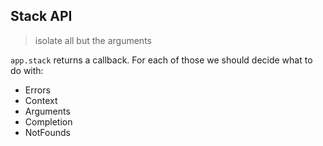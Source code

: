 ## Stack API
> isolate all but the arguments

`app.stack` returns a callback. For each of those we should decide what to do with:
 - Errors
 - Context
 - Arguments
 - Completion
 - NotFounds
